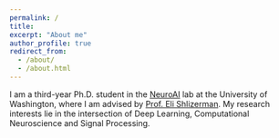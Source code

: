 ```yaml
---
permalink: /
title: 
excerpt: "About me"
author_profile: true
redirect_from: 
  - /about/
  - /about.html
---
```

I am a third-year Ph.D. student in the [NeuroAI](https://github.com/shlizee) lab at the University of Washington, where I am advised by [Prof. Eli Shlizerman](http://faculty.washington.edu/shlizee/index.html). My research interests lie in the intersection of Deep Learning, Computational Neuroscience and Signal Processing. 
